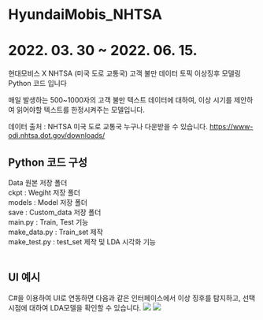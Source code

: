 # HyundaiMobis_NHTSA
# 2022. 03. 30 ~ 2022. 06. 15. 
현대모비스 X NHTSA (미국 도로 교통국) 고객 불만 데이터 토픽 이상징후 모델링 Python 코드 입니다

매일 발생하는 500~1000자의 고객 불만 텍스트 데이터에 대하여, 이상 시기를 제안하여 읽어야할 텍스트를 한정시켜주는 모델입니다. 

데이터 출처 : NHTSA 미국 도로 교통국
누구나 다운받을 수 있습니다. 
https://www-odi.nhtsa.dot.gov/downloads/

## Python 코드 구성 
Data 원본 저장 폴더 <br/>
ckpt : Wegiht 저장 폴더 <br/>
models : Model 저장 폴더<br/>
save : Custom_data 저장 폴더<br/>
main.py : Train, Test 기능 <br/>
make_data.py : Train_set 제작<br/>
make_test.py : test_set 제작 및 LDA 시각화 기능 <br/>
<br/>
## UI 예시 
C#을 이용하여 UI로 연동하면 다음과 같은 인터페이스에서 이상 징후를 탐지하고, 선택 시점에 대하여 LDA모델을 확인할 수 있습니다. 
<img src="![ezgif com-gif-maker](https://user-images.githubusercontent.com/77080290/173836386-e6afc6e0-32b8-48a6-bb60-8f1059a2a26d.gif)
">
<img src="복사해온 URL">
